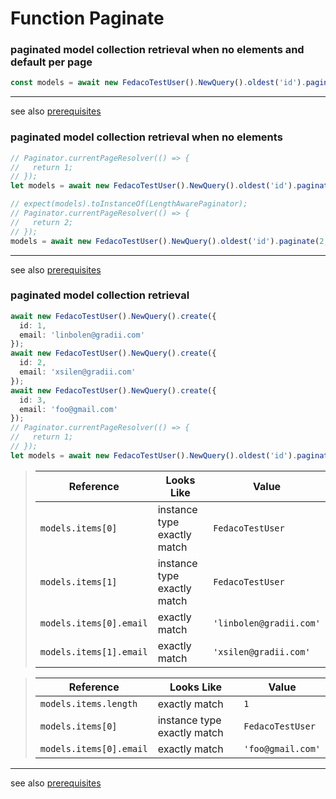 # Function Paginate
### paginated model collection retrieval when no elements and default per page

```typescript
const models = await new FedacoTestUser().NewQuery().oldest('id').paginate();
```


----
see also [prerequisites](./../database-fedaco-integration/prerequisite)

### paginated model collection retrieval when no elements

```typescript
// Paginator.currentPageResolver(() => {
//   return 1;
// });
let models = await new FedacoTestUser().NewQuery().oldest('id').paginate(1, 2);
```
```typescript
// expect(models).toInstanceOf(LengthAwarePaginator);
// Paginator.currentPageResolver(() => {
//   return 2;
// });
models = await new FedacoTestUser().NewQuery().oldest('id').paginate(2, 2);
```


----
see also [prerequisites](./../database-fedaco-integration/prerequisite)

### paginated model collection retrieval

```typescript
await new FedacoTestUser().NewQuery().create({
  id: 1,
  email: 'linbolen@gradii.com'
});
await new FedacoTestUser().NewQuery().create({
  id: 2,
  email: 'xsilen@gradii.com'
});
await new FedacoTestUser().NewQuery().create({
  id: 3,
  email: 'foo@gmail.com'
});
// Paginator.currentPageResolver(() => {
//   return 1;
// });
let models = await new FedacoTestUser().NewQuery().oldest('id').paginate(1, 2);
```


> | Reference | Looks Like | Value |
> | ------ | ----- | ----- |
> | `models.items[0]` | instance type exactly match | `FedacoTestUser` |
> | `models.items[1]` | instance type exactly match | `FedacoTestUser` |
> | `models.items[0].email` | exactly match | `'linbolen@gradii.com'` |
> | `models.items[1].email` | exactly match | `'xsilen@gradii.com'` |


> | Reference | Looks Like | Value |
> | ------ | ----- | ----- |
> | `models.items.length` | exactly match | `1` |
> | `models.items[0]` | instance type exactly match | `FedacoTestUser` |
> | `models.items[0].email` | exactly match | `'foo@gmail.com'` |


----
see also [prerequisites](./../database-fedaco-integration/prerequisite)
